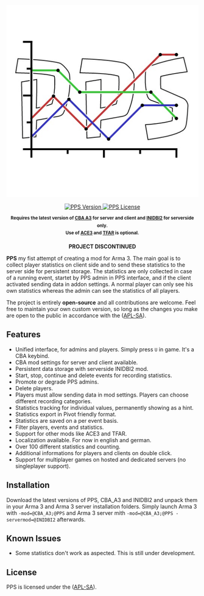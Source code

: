 <p align="center">
    <img src="https://github.com/y0014984/pps/raw/master/logo/logo_pps_ca.jpg" width="512">
</p>

<p align="center">
    <a href="https://github.com/y0014984/pps/releases/latest">
        <img src="https://img.shields.io/badge/Version-0.4.2-blue.svg?style=flat-square" alt="PPS Version">
    </a>
    <a href="https://www.bistudio.com/community/licenses/arma-public-license-share-alike">
        <img src="https://img.shields.io/badge/License-APL%20SA-red.svg?style=flat-square" alt="PPS License">
    </a>
</p>

<p align="center">
    <sup><strong>Requires the latest version of <a href="https://github.com/CBATeam/CBA_A3/releases">CBA A3</a> for server and client and <a href="https://github.com/code34/inidbi2">INIDBI2</a> for serverside only.<br/>
    Use of <a href="https://github.com/acemod/ACE3/releases">ACE3</a> and <a href="https://github.com/michail-nikolaev/task-force-arma-3-radio/releases">TFAR</a> is optional. </strong></sup>
</p>

<p align="center">
    <strong>PROJECT DISCONTINUED</strong>
</p>

**PPS** my fist attempt of creating a mod for Arma 3. The main goal is to collect player statistics on client side and to send these statistics to the server side for persistent storage. The statistics are only collected in case of a running event, startet by PPS admin in PPS interface, and if the client activated sending data in addon settings. A normal player can only see his own statistics whereas the admin can see the statistics of all players.

The project is entirely **open-source** and all contributions are welcome. Feel free to maintain your own custom version, so long as the changes you make are open to the public in accordance with the ([APL-SA](https://www.bistudio.com/community/licenses/arma-public-license-share-alike)).

## Features

- Unified interface, for admins and players. Simply press `U` in game. It's a CBA keybind.
- CBA mod settings for server and client available.
- Persistent data storage with serverside INIDBI2 mod.
- Start, stop, continue and delete events for recording statistics.
- Promote or degrade PPS admins.
- Delete players.
- Players must allow sending data in mod settings. Players can choose different recording categories.
- Statistics tracking for individual values, permanently showing as a hint.
- Statistics export in Pivot friendly format.
- Statistics are saved on a per event basis.
- Filter players, events and statistics.
- Support for other mods like ACE3 and TFAR.
- Localization available. For now in english and german.
- Over 100 different statistics and counting.
- Additional informations for players and clients on double click.
- Support for multiplayer games on hosted and dedicated servers (no singleplayer support).

## Installation

Download the latest versions of PPS, CBA_A3 and INIDBI2 and unpack them in your Arma 3 and Arma 3 server installation folders.
Simply launch Arma 3 with `-mod=@CBA_A3;@PPS` and Arma 3 server mith `-mod=@CBA_A3;@PPS -servermod=@INIDBI2` afterwards.

## Known Issues

* Some statistics don't work as aspected. This is still under development.

## License

PPS is licensed under the ([APL-SA](https://www.bistudio.com/community/licenses/arma-public-license-share-alike)).
